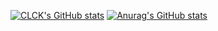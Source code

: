 [![CLCK's GitHub stats](https://readme-stats.clckblog.space/api?username=999V&show_icons=true)](https://github.com/999V)
[![Anurag's GitHub stats](https://github-readme-stats.vercel.app/api?username=999V)](https://github.com/999V)
